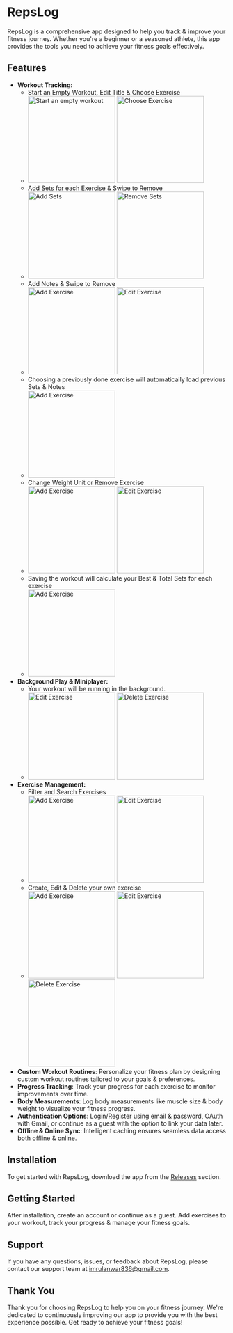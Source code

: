 <h1><strong>RepsLog</strong></h1>

<p>RepsLog is a comprehensive app designed to help you track & improve your fitness journey. Whether you're a beginner or a seasoned athlete, this app provides the tools you need to achieve your fitness goals effectively.</p>

<h2><strong>Features</strong></h2>
<ul>


<li><strong>Workout Tracking:</strong>
    <ul>
      <li>Start an Empty Workout, Edit Title & Choose Exercise</li>
       <li>
        <img src="https://github.com/user-attachments/assets/31f9ef8f-16f3-417c-bf85-f54f5d8137f8" alt="Start an empty workout" style="width: 200px;">
        <img src="https://github.com/user-attachments/assets/4f3097c7-3858-40d0-b3b6-45108bc91500" alt="Choose Exercise" style="width: 200px;">
      </li>
      <li>Add Sets for each Exercise & Swipe to Remove</li>
      <li>
        <img src="https://github.com/user-attachments/assets/06fd4296-084e-42ec-912c-b3b96ddf9b11" alt="Add Sets" style="width: 200px;">
        <img src="https://github.com/user-attachments/assets/99608b99-c671-4cb3-a6ab-3f990c25a758" alt="Remove Sets" style="width: 200px;">
      </li>
      <li>Add Notes & Swipe to Remove</li>
      <li>
        <img src="https://github.com/ImrulAnwar/RepsLog/assets/88951453/94390ab6-f770-4723-b7d1-72416a58e66c" alt="Add Exercise" style="width: 200px;">
        <img src="https://github.com/ImrulAnwar/RepsLog/assets/88951453/1f2137b8-1429-4eb2-9e6f-a7185337fd03" alt="Edit Exercise" style="width: 200px;">
      </li>
      <li>Choosing a previously done exercise will automatically load previous Sets & Notes</li>
      <li>
        <img src="https://github.com/ImrulAnwar/RepsLog/assets/88951453/94390ab6-f770-4723-b7d1-72416a58e66c" alt="Add Exercise" style="width: 200px;">
      </li>
      <li>Change Weight Unit or Remove Exercise</li>
      <li>
        <img src="https://github.com/ImrulAnwar/RepsLog/assets/88951453/94390ab6-f770-4723-b7d1-72416a58e66c" alt="Add Exercise" style="width: 200px;">
        <img src="https://github.com/ImrulAnwar/RepsLog/assets/88951453/1f2137b8-1429-4eb2-9e6f-a7185337fd03" alt="Edit Exercise" style="width: 200px;">
      </li>
      <li>Saving the workout will calculate your Best & Total Sets for each exercise</li>
      <li>
        <img src="https://github.com/ImrulAnwar/RepsLog/assets/88951453/94390ab6-f770-4723-b7d1-72416a58e66c" alt="Add Exercise" style="width: 200px;">
      </li>
    </ul>
</li>

<li><strong>Background Play & Miniplayer: </strong>
    <ul>
      <li>Your workout will be running in the background.</li>
      <li>
         <img src="https://github.com/ImrulAnwar/RepsLog/assets/88951453/6ad0ffe9-3daf-4522-8556-d05f2d0672c3" alt="Edit Exercise" style="width: 200px;">
         <img src="https://github.com/ImrulAnwar/RepsLog/assets/88951453/31434f99-e73c-445a-9360-26cc4e50e169" alt="Delete Exercise" style="width: 200px;">
      </li>
    </ul>
</li>

<li><strong>Exercise Management:</strong>
    <ul>
      <li>Filter and Search Exercises</li>
       <li>
        <img src="https://github.com/ImrulAnwar/RepsLog/assets/88951453/d346d847-7a47-43e9-87dd-e33e5ce8067b" alt="Add Exercise" style="width: 200px;">
        <img src="https://github.com/ImrulAnwar/RepsLog/assets/88951453/6ad0ffe9-3daf-4522-8556-d05f2d0672c3" alt="Edit Exercise" style="width: 200px;">
      </li>
      <li>Create, Edit & Delete your own exercise</li>
      <li>
        <img src="https://github.com/ImrulAnwar/RepsLog/assets/88951453/94390ab6-f770-4723-b7d1-72416a58e66c" alt="Add Exercise" style="width: 200px;">
        <img src="https://github.com/ImrulAnwar/RepsLog/assets/88951453/1f2137b8-1429-4eb2-9e6f-a7185337fd03" alt="Edit Exercise" style="width: 200px;">
        <img src="https://github.com/ImrulAnwar/RepsLog/assets/88951453/31434f99-e73c-445a-9360-26cc4e50e169" alt="Delete Exercise" style="width: 200px;">
      </li>
    </ul>
</li>

<li><strong>Custom Workout Routines</strong>: Personalize your fitness plan by designing custom workout routines tailored to your goals & preferences.</li>

<li><strong>Progress Tracking</strong>: Track your progress for each exercise to monitor improvements over time.</li>

<li><strong>Body Measurements</strong>: Log body measurements like muscle size & body weight to visualize your fitness progress.</li>

<li><strong>Authentication Options</strong>: Login/Register using email & password, OAuth with Gmail, or continue as a guest with the option to link your data later.</li>

<li><strong>Offline & Online Sync</strong>: Intelligent caching ensures seamless data access both offline & online.</li>
</ul>

<h2><strong>Installation</strong></h2>

<p>To get started with RepsLog, download the app from the <a href="https://github.com/ImrulAnwar/RepsLog/releases">Releases</a> section.</p>

<h2><strong>Getting Started</strong></h2>

<p>After installation, create an account or continue as a guest. Add exercises to your workout, track your progress & manage your fitness goals.</p>

<h2><strong>Support</strong></h2>

<p>If you have any questions, issues, or feedback about RepsLog, please contact our support team at <a href="imrulanwar836@gmail.com">imrulanwar836@gmail.com</a>.</p>

<h2><strong>Thank You</strong></h2>

<p>Thank you for choosing RepsLog to help you on your fitness journey. We're dedicated to continuously improving our app to provide you with the best experience possible. Get ready to achieve your fitness goals!</p>
